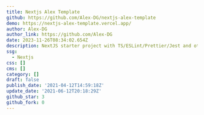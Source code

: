 ```yaml
---
title: Nextjs Alex Template
github: https://github.com/Alex-DG/nextjs-alex-template
demo: https://nextjs-alex-template.vercel.app/
author: Alex-DG
author_link: https://github.com/Alex-DG
date: 2023-11-26T08:34:02.654Z
description: NextJS starter project with TS/ESLint/Prettier/Jest and others...
ssg:
  - Nextjs
css: []
cms: []
category: []
draft: false
publish_date: '2021-04-12T14:59:18Z'
update_date: '2021-06-12T20:18:29Z'
github_star: 3
github_fork: 0
---
```

